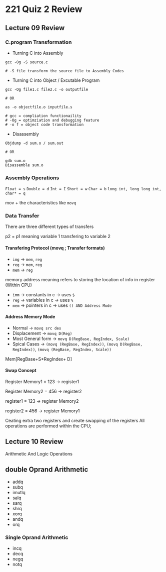 # 221 Quiz 2 Review

## Lecture 09 Review

### C.program Transformation

- Turning C into Assembly
```
gcc -Og -S source.c

# -S file transform the source file to Assembly Codes

```

- Turning C into Object / Excutable Program
```
gcc -Og file1.c file2.c -o outputfile

# OR

as -o objectfile.o inputfile.s

# gcc = compliation functionaility
# -Og = optimziation and debugging feature
# -o f = object code transformation

```

- Disassembly
```
Objdump -d sum.o / sum.out

# OR

gdb sum.o
Disassemble sum.o

```

### Assembly Operations

`Float = s`
`Double = d`
`Int = I`
`Short = w`
`Char = b`
`long int, long long int, char* = q`

mov + the characteristics like `movq`



### Data Transfer
There are three different types of transfers

p2 = p1 meaning variable 1 transfering to variable 2

#### Transfering Protocol (movq ; Transfer formats)


- `img` &#8594; `mem`, `reg`
- `reg` &#8594; `mem`, `reg`
- `mem` &#8594; `reg`


memory address meaning refers to storing the location of info in register (Within CPU)
- `imm` &#8594; constants in c &#8594; uses `$`
- `reg` &#8594; variables in c &#8594; uses `%`
- `mem` &#8594; pointers in c &#8594; uses `() AND Address Mode`

#### Address Memory Mode
- Normal &#8594; `movq src des`
- Displacement &#8594; `movq D(Reg)`
- Most General form &#8594; `movq D(RegBase, RegIndex, Scale)`
- Spical Cases &#8594; `(movq (RegBase, RegIndex))`,
  `(movq D(RegBase, RegIndex))`,
  `(movq (RegBase, RegIndex, Scale))`

Mem[RegBase+S*RegIndex+ D]

#### Swap Concept

Register Memory1 = 123 &#8594; register1

Register Memory2 = 456 &#8594; register2

register1 = 123 &#8594; register Memory2

register2 = 456 &#8594; register Memory1

Ceating extra two registers and create swapping of the registers
All operations are performed within the CPU;


## Lecture 10 Review

Arithmetic And Logic Operations

## double Oprand Arithmetic 

- addq
- subq
- imutlq
- salq
- sarq
- shrq
- xorq
- andq
- orq

### Single Oprand Arithmetic

- incq
- decq
- negq
- notq
  
